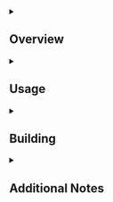 <details id=1>
<summary><h2>Overview</h2></summary>
в ветку examples загружены примеры
</details>

<details id=2>
<summary><h2>Usage</h2></summary>
</details>

<details id=3>
<summary><h2>Building</h2></summary>
</details>

<details id=4>
<summary><h2>Additional Notes</h2></summary>
  
  
  ссылка на отчёт 
  
https://docs.google.com/document/d/1ptBi-MnR5hr2Tqr_LW5v2yYmeOODKHdp/edit?usp=drive_link&ouid=104952267152797108290&rtpof=true&sd=true
</details>

